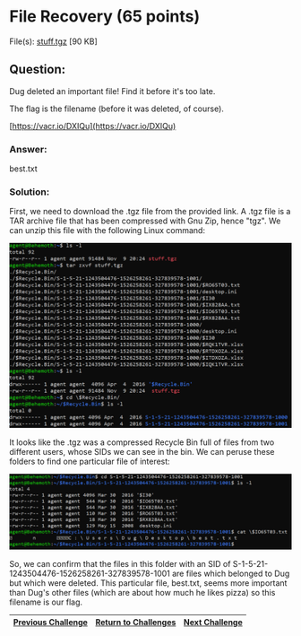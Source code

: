 # File Recovery (65 points)

File(s): [stuff.tgz](stuff.tgz) [90 KB]

## Question:

Dug deleted an important file! Find it before it's too late.

The flag is the filename (before it was deleted, of course).

[https://vacr.io/DXIQu](https://vacr.io/DXIQu)

### Answer:

best.txt

### Solution:

First, we need to download the .tgz file from the provided link. A .tgz file is a TAR archive file that has been compressed with Gnu Zip, hence "tgz". We can unzip this file with the following Linux command:

![unzip.png](unzip.png)

It looks like the .tgz was a compressed Recycle Bin full of files from two different users, whose SIDs we can see in the bin. We can peruse these folders to find one particular file of interest:

![flag.png](flag.png)

So, we can confirm that the files in this folder with an SID of S-1-5-21-1243504476-1526258261-327839578-1001 are files which belonged to Dug but which were deleted. This particular file, best.txt, seems more important than Dug's other files (which are about how much he likes pizza) so this filename is our flag.

| [Previous Challenge](/Challenges/Investigate/7) | [Return to Challenges](/Challenges/../../../#modules) | [Next Challenge](/Challenges/Operate-And-Maintain/1) |
| :------- | :-----: | ------: |
